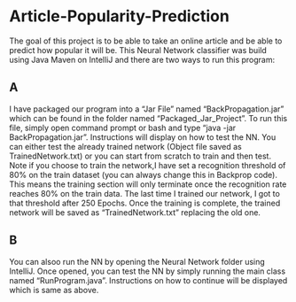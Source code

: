 # Article-Popularity-Prediction
The goal of this project is to be able to take an online article and be able to predict how popular it will be.
This Neural Network classifier was build using Java Maven on IntelliJ and  there are two ways to run this program:
## A
I have packaged our program into a “Jar File” named “BackPropagation.jar” which can be found in the folder named “Packaged_Jar_Project”. 
To run this file, simply open command prompt or bash and type “java -jar BackPropagation.jar”. Instructions will display on how to test the NN.
You can either test the already trained network (Object file saved as TrainedNetwork.txt) or you can start from scratch to train and then test. 
Note if you choose to train the network,I have set a recognition threshold of 80% on the train dataset (you can always change this in Backprop code). 
This means the training section will only terminate once the recognition rate reaches 80% on the train data. The last time I trained our network, I got to that threshold after 250 Epochs. 
Once the training is complete, the trained network will be saved as “TrainedNetwork.txt” replacing the old one.
## B
You can alsoo run the NN by opening the Neural Network folder using IntelliJ. Once opened, you can test the NN by simply running the main class named “RunProgram.java”. 
Instructions on how to continue will be displayed which is same as above.
